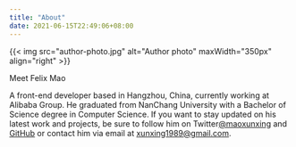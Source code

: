 ```yaml
---
title: "About"
date: 2021-06-15T22:49:06+08:00
---
```


{{< img src="author-photo.jpg" alt="Author photo" maxWidth="350px" align="right" >}}

Meet Felix Mao

A front-end developer based in Hangzhou, China, currently working at Alibaba Group. He graduated from NanChang University with a Bachelor of Science degree in Computer Science. If you want to stay updated on his latest work and projects, be sure to follow him on Twitter[@maoxunxing](https://twitter.com/maoxunxing) and [GitHub](https://github.com/XingMXTeam) or contact him via email at [xunxing1989@gmail.com](mailto:xunxing1989@gmail.com).
